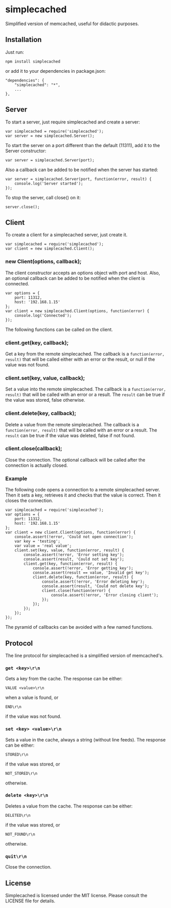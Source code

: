 # simplecached

Simplified version of memcached, useful for didactic purposes.

## Installation

Just run:

    npm install simplecached

or add it to your dependencies in package.json:

    "dependencies": {
        "simplecached": "*",
        ...
    },

## Server

To start a server, just require simplecached and create a server:

    var simplecached = require('simplecached');
    var server = new simplecached.Server();

To start the server on a port different than the default (11311),
add it to the Server constructor:

    var server = simplecached.Server(port);

Also a callback can be added to be notified when the server has started:

    var server = simplecached.Server(port, function(error, result) {
        console.log('Server started');
    });

To stop the server, call close() on it:

    server.close();

## Client

To create a client for a simplecached server, just create it.

    var simplecached = require('simplecached');
    var client = new simplecached.Client();

### new Client(options, callback);

The client constructor accepts an options object with port and host.
Also, an optional callback can be added to be notified when the client is connected.

    var options = {
        port: 11312,
        host: '192.168.1.15'
    };
    var client = new simplecached.Client(options, function(error) {
        console.log('Connected');
    });

The following functions can be called on the client.

### client.get(key, callback);

Get a key from the remote simplecached.
The callback is a `function(error, result)` that will be called either with an error or the result,
or null if the value was not found.

### client.set(key, value, callback);

Set a value into the remote simplecached.
The callback is a `function(error, result)` that will be called with an error or a result.
The `result` can be true if the value was stored, false otherwise.

### client.delete(key, callback);

Delete a value from the remote simplecached.
The callback is a `function(error, result)` that will be called with an error or a result.
The `result` can be true if the value was deleted, false if not found.

### client.close(callback);

Close the connection. The optional callback will be called after the connection is actually closed.

### Example

The following code opens a connection to a remote simplecached server.
Then it sets a key, retrieves it and checks that the value is correct.
Then it closes the connection.

    var simplecached = require('simplecached');
    var options = {
        port: 11312,
        host: '192.168.1.15'
    };
    var client = new client.Client(options, function(error) {
        console.assert(!error, 'Could not open connection');
        var key = 'testing';
        var value = 'real value';
        client.set(key, value, function(error, result) {
            console.assert(!error, 'Error setting key');
            console.assert(result, 'Could not set key');
            client.get(key, function(error, result) {
                console.assert(!error, 'Error getting key');
                console.assert(result == value, 'Invalid get key');
                client.delete(key, function(error, result) {
                    console.assert(!error, 'Error deleting key');
                    console.assert(result, 'Could not delete key');
                    client.close(function(error) {
                        console.assert(!error, 'Error closing client');
                    });
                });
            });
        });
    });

The pyramid of callbacks can be avoided with a few named functions.

## Protocol

The line protocol for simplecached is a simplified version of memcached's.

### `get <key>\r\n`

Gets a key from the cache. The response can be either:

    VALUE <value>\r\n

when a value is found, or

    END\r\n

if the value was not found.

### `set <key> <value>\r\n`

Sets a value in the cache, always a string (without line feeds).
The response can be either:

    STORED\r\n

if the value was stored, or

    NOT_STORED\r\n

otherwise.

### `delete <key>\r\n`

Deletes a value from the cache.
The response can be either:

    DELETED\r\n

if the value was stored, or

    NOT_FOUND\r\n

otherwise.

### `quit\r\n`

Close the connection.

## License

Simplecached is licensed under the MIT license.
Please consult the LICENSE file for details.

